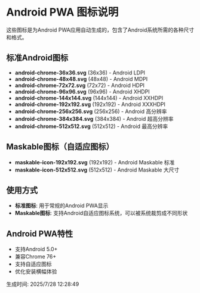 # Android PWA 图标说明

这些图标是为Android PWA应用自动生成的，包含了Android系统所需的各种尺寸和格式。

## 标准Android图标

- **android-chrome-36x36.svg** (36x36) - Android LDPI
- **android-chrome-48x48.svg** (48x48) - Android MDPI
- **android-chrome-72x72.svg** (72x72) - Android HDPI
- **android-chrome-96x96.svg** (96x96) - Android XHDPI
- **android-chrome-144x144.svg** (144x144) - Android XXHDPI
- **android-chrome-192x192.svg** (192x192) - Android XXXHDPI
- **android-chrome-256x256.svg** (256x256) - Android 高分辨率
- **android-chrome-384x384.svg** (384x384) - Android 超高分辨率
- **android-chrome-512x512.svg** (512x512) - Android 最高分辨率

## Maskable图标（自适应图标）

- **maskable-icon-192x192.svg** (192x192) - Android Maskable 标准
- **maskable-icon-512x512.svg** (512x512) - Android Maskable 大尺寸

## 使用方式

- **标准图标**: 用于常规的Android PWA显示
- **Maskable图标**: 支持Android自适应图标系统，可以被系统裁剪成不同形状

## Android PWA特性

- 支持Android 5.0+
- 兼容Chrome 76+
- 支持自适应图标
- 优化安装横幅体验

生成时间: 2025/7/28 12:28:49
